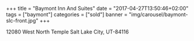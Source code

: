 +++
title = "Baymont Inn And Suites"
date = "2017-04-27T13:50:46+02:00"
tags = ["baymont"]
categories = ["sold"]
banner = "img/carousel/baymont-slc-front.jpg"
+++

12080 West North Temple
Salt Lake City, UT-84116
